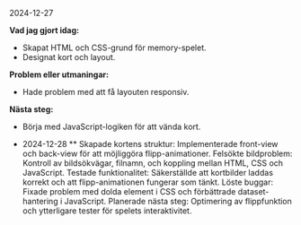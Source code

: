 2024-12-27


**Vad jag gjort idag:**
- Skapat HTML och CSS-grund för memory-spelet.
- Designat kort och layout.

**Problem eller utmaningar:**
- Hade problem med att få layouten responsiv.

**Nästa steg:**
- Börja med JavaScript-logiken för att vända kort.

- 2024-12-28
  ** Skapade kortens struktur: Implementerade front-view och back-view för att möjliggöra flipp-animationer.
Felsökte bildproblem: Kontroll av bildsökvägar, filnamn, och koppling mellan HTML, CSS och JavaScript.
Testade funktionalitet: Säkerställde att kortbilder laddas korrekt och att flipp-animationen fungerar som tänkt.
Löste buggar: Fixade problem med dolda element i CSS och förbättrade dataset-hantering i JavaScript.
Planerade nästa steg: Optimering av flippfunktion och ytterligare tester för spelets interaktivitet.
